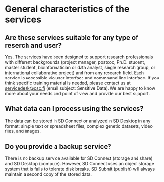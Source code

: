 # General characteristics of the services

## Are these services suitable for any type of reserch and user? 
Yes. The services have been designed to support research professionals with different backgrounds (project manager, postdoc, Ph.D. student, master student, bioinformatician or data analyst,  single research group, or international collaborative project) and from any research field. 
Each service is accessible via user interface and commmand line interface.
If you think specific training material is needed, please contact us at servicedesk@csc.fi (email subject: Sensitive Data). We are happy to know more about your needs and point of view and provide our best support. 

## What data can I process using the services?
The data can be stored in SD Connect or analyzed in SD Desktop in any format: simple text or spreadsheet files, complex genetic datasets, video files, and images. 

## Do you provide a backup service?
There is no backup service available for SD Connect (storage and share) and SD Desktop (compute). However, SD Connect uses an object storage system that is fails to tolerate disk breaks. SD Submit (publish) will always maintain a second copy of the stored data.



